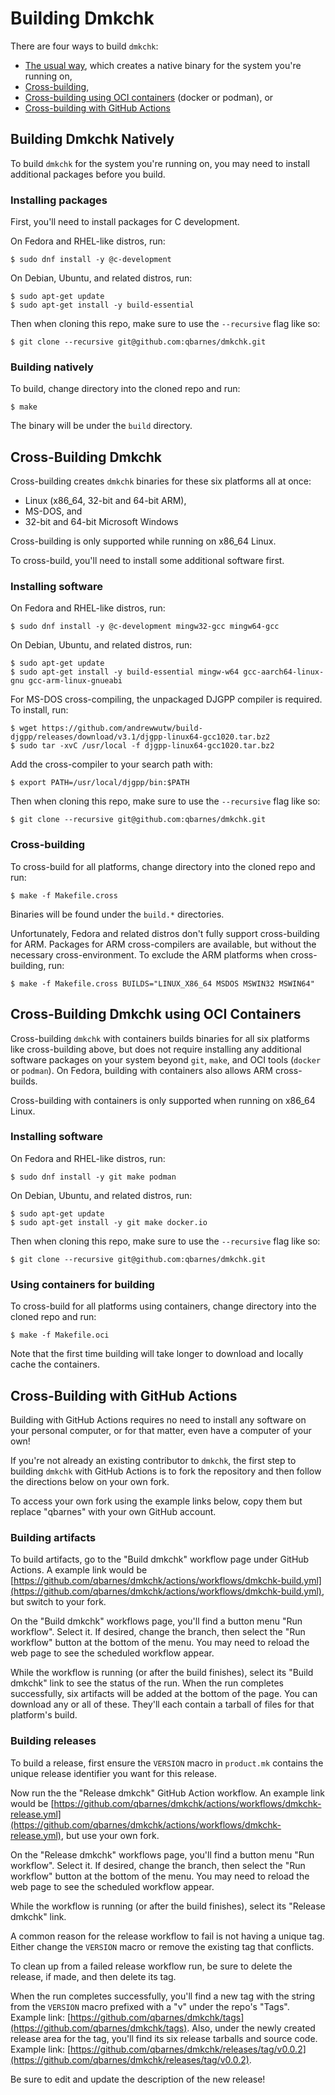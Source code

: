 # Building Dmkchk

There are four ways to build `dmkchk`:

   * [The usual way](#building-dmkchk-natively), which creates a native binary for the system you're running on,
   * [Cross-building](#cross-building-dmkchk),
   * [Cross-building using OCI containers](#cross-building-dmkchk-using-oci-containers) (docker or podman), or
   * [Cross-building with GitHub Actions](#cross-building-with-github-actions)


## Building Dmkchk Natively

To build `dmkchk` for the system you're running on, you may need
to install additional packages before you build.

### Installing packages

First, you'll need to install packages for C development.

On Fedora and RHEL-like distros, run:

```
$ sudo dnf install -y @c-development
```

On Debian, Ubuntu, and related distros, run:

```
$ sudo apt-get update
$ sudo apt-get install -y build-essential
```

Then when cloning this repo, make sure to use the `--recursive` flag like so:

```
$ git clone --recursive git@github.com:qbarnes/dmkchk.git
```

### Building natively

To build, change directory into the cloned repo and run:
```
$ make
```

The binary will be under the `build` directory.


## Cross-Building Dmkchk

Cross-building creates `dmkchk` binaries for these six platforms all
at once:

   * Linux (x86_64, 32-bit and 64-bit ARM),
   * MS-DOS, and
   * 32-bit and 64-bit Microsoft Windows

Cross-building is only supported while running on x86_64 Linux.

To cross-build, you'll need to install some additional software first.

### Installing software

On Fedora and RHEL-like distros, run:

```
$ sudo dnf install -y @c-development mingw32-gcc mingw64-gcc
```

On Debian, Ubuntu, and related distros, run:

```
$ sudo apt-get update
$ sudo apt-get install -y build-essential mingw-w64 gcc-aarch64-linux-gnu gcc-arm-linux-gnueabi
```

For MS-DOS cross-compiling, the unpackaged DJGPP compiler is required.
To install, run:
```
$ wget https://github.com/andrewwutw/build-djgpp/releases/download/v3.1/djgpp-linux64-gcc1020.tar.bz2
$ sudo tar -xvC /usr/local -f djgpp-linux64-gcc1020.tar.bz2
```

Add the cross-compiler to your search path with:
```
$ export PATH=/usr/local/djgpp/bin:$PATH
```

Then when cloning this repo, make sure to use the `--recursive` flag like so:

```
$ git clone --recursive git@github.com:qbarnes/dmkchk.git
```

### Cross-building

To cross-build for all platforms, change directory into the cloned
repo and run:
```
$ make -f Makefile.cross
```

Binaries will be found under the `build.*` directories.

Unfortunately, Fedora and related distros don't fully support
cross-building for ARM.  Packages for ARM cross-compilers are
available, but without the necessary cross-environment.
To exclude the ARM platforms when cross-building, run:

```
$ make -f Makefile.cross BUILDS="LINUX_X86_64 MSDOS MSWIN32 MSWIN64"
```


## Cross-Building Dmkchk using OCI Containers

Cross-building `dmkchk` with containers builds binaries for all six
platforms like cross-building above, but does not require installing
any additional software packages on your system beyond `git`,
`make`, and OCI tools (`docker` or `podman`).  On Fedora, building
with containers also allows ARM cross-builds.

Cross-building with containers is only supported when running on
x86_64 Linux.

### Installing software

On Fedora and RHEL-like distros, run:

```
$ sudo dnf install -y git make podman
```

On Debian, Ubuntu, and related distros, run:

```
$ sudo apt-get update
$ sudo apt-get install -y git make docker.io
```

Then when cloning this repo, make sure to use the `--recursive` flag like so:

```
$ git clone --recursive git@github.com:qbarnes/dmkchk.git
```

### Using containers for building

To cross-build for all platforms using containers, change directory
into the cloned repo and run:

```
$ make -f Makefile.oci
```

Note that the first time building will take longer to download
and locally cache the containers.

## Cross-Building with GitHub Actions

Building with GitHub Actions requires no need to install any
software on your personal computer, or for that matter, even have a
computer of your own!

If you're not already an existing contributor to `dmkchk`, the
first step to building `dmkchk` with GitHub Actions is to fork the
repository and then follow the directions below on your own fork.

To access your own fork using the example links below, copy them but
replace "qbarnes" with your own GitHub account.

### Building artifacts

To build artifacts, go to the "Build dmkchk" workflow page under
GitHub Actions.  A example link would be
[https://github.com/qbarnes/dmkchk/actions/workflows/dmkchk-build.yml](https://github.com/qbarnes/dmkchk/actions/workflows/dmkchk-build.yml),
but switch to your fork.

On the "Build dmkchk" workflows page, you'll find a button menu
"Run workflow".  Select it.  If desired, change the branch, then
select the "Run workflow" button at the bottom of the menu.  You may
need to reload the web page to see the scheduled workflow appear.

While the workflow is running (or after the build finishes), select
its "Build dmkchk" link to see the status of the run.  When the run
completes successfully, six artifacts will be added at the bottom
of the page.  You can download any or all of these.  They'll each
contain a tarball of files for that platform's build.

### Building releases

To build a release, first ensure the `VERSION` macro in `product.mk`
contains the unique release identifier you want for this release.

Now run the the "Release dmkchk" GitHub Action workflow.  An
example link would be
[https://github.com/qbarnes/dmkchk/actions/workflows/dmkchk-release.yml](https://github.com/qbarnes/dmkchk/actions/workflows/dmkchk-release.yml),
but use your own fork.

On the "Release dmkchk" workflows page, you'll find a button menu
"Run workflow".  Select it.  If desired, change the branch, then
select the "Run workflow" button at the bottom of the menu.  You may
need to reload the web page to see the scheduled workflow appear.

While the workflow is running (or after the build finishes), select
its "Release dmkchk" link.

A common reason for the release workflow to fail is not having
a unique tag.  Either change the `VERSION` macro or remove the
existing tag that conflicts.

To clean up from a failed release workflow run, be sure to delete
the release, if made, and then delete its tag.

When the run completes successfully, you'll find a new tag with the
string from the `VERSION` macro prefixed with a "v" under the repo's
"Tags".  Example link:
[https://github.com/qbarnes/dmkchk/tags](https://github.com/qbarnes/dmkchk/tags).
Also, under the newly created release area for the tag, you'll find
its six release tarballs and source code.  Example link:
[https://github.com/qbarnes/dmkchk/releases/tag/v0.0.2](https://github.com/qbarnes/dmkchk/releases/tag/v0.0.2).

Be sure to edit and update the description of the new release!
